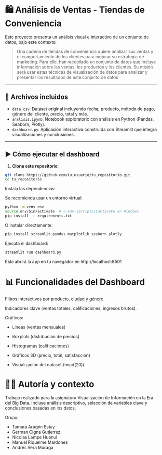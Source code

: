 # 🛍️ Análisis de Ventas - Tiendas de Conveniencia

Este proyecto presenta un análisis visual e interactivo de un conjunto de datos, bajo este contexto:
> Una cadena de tiendas de conveniencia quiere analizar sus ventas y el comportamiento de
> los clientes para mejorar su estrategia de marketing. Para ello, han recopilado un conjunto
> de datos que incluye información sobre las ventas, los productos y los clientes. Su misión
> será usar estas técnicas de visualización de datos para analizar y presentar
> los resultados de este conjunto de datos

---

## 📁 Archivos incluidos

- `data.csv`: Dataset original incluyendo fecha, producto, método de pago, género del cliente, precio, total y más.
- `analisis.ipynb`: Notebook exploratorio con análisis en Python (Pandas, Seaborn, Plotly).
- `dashboard.py`: Aplicación interactiva construida con Streamlit que integra visualizaciones y conclusiones.

---

## ▶️ Cómo ejecutar el dashboard

1. **Clona este repositorio**:

```bash
git clone https://github.com/tu_usuario/tu_repositorio.git
cd tu_repositorio
```
Instala las dependencias:

Se recomienda usar un entorno virtual:
```bash
python -m venv env
source env/bin/activate  # o env\\Scripts\\activate en Windows
pip install -r requirements.txt
```
O instalar directamente:
```bash
pip install streamlit pandas matplotlib seaborn plotly
```
Ejecuta el dashboard:
```bash
streamlit run dashboard.py
```
Esto abrirá la app en tu navegador en http://localhost:8501

# 📊 Funcionalidades del Dashboard
Filtros interactivos por producto, ciudad y género.

Indicadores clave (ventas totales, calificaciones, ingresos brutos).

Gráficos:

- Líneas (ventas mensuales)

- Boxplots (distribución de precios)

- Histogramas (calificaciones)

- Gráficos 3D (precio, total, satisfacción)

- Visualización del dataset (head(20))

# 👨‍🏫 Autoría y contexto
Trabajo realizado para la asignatura Visualización de Información en la Era del Big Data. Incluye análisis descriptivo, selección de variables clave y conclusiones basadas en los datos.

Grupo:
- Tamara Aragón Estay
- German Cigna Gutierrez
- Nicolas Lampe Huenul
- Manuel Riquelme Mardones
- Andrés Vera Moraga
